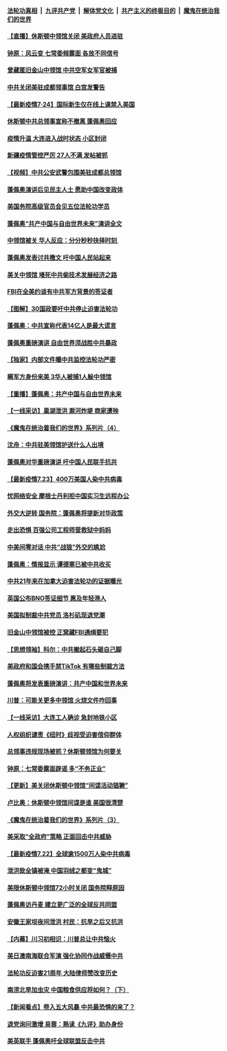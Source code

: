 ####  [法轮功真相](../../../../basic/blob/master/README.md?t=07250802) &nbsp;|&nbsp; [九评共产党](../../../../9ping.md/blob/master/README.md?t=07250802) &nbsp;|&nbsp; [解体党文化](../../../../jtdwh.md/blob/master/README.md?t=07250802)  &nbsp;|&nbsp; [共产主义的终极目的](../../../../gczydzjmd.md/blob/master/README.md?t=07250802) &nbsp;|&nbsp; [魔鬼在统治我们的世界](../../../../mgztzwmdsj.md/blob/master/README.md?t=07250802) 

#### [【直播】休斯顿中领馆关闭 美政府人员进驻](../pages/nf4514/n12281834.md?t=07250802) 

#### [钟原：风云变 七常委频露面 各放不同信号](../pages/nf4514/n12281829.md?t=07250802) 

#### [曾藏匿旧金山中领馆 中共空军女军官被捕](../pages/nf4514/n12281618.md?t=07250802) 

#### [中共关闭美驻成都领事馆 白宫发警告](../pages/nf4514/n12281364.md?t=07250802) 

#### [【最新疫情7·24】国际新生仅在线上课禁入美国](../pages/nf4514/n12279782.md?t=07250802) 

#### [休斯顿中共总领事宣称不撤离 蓬佩奥回应](../pages/nf4514/n12281175.md?t=07250802) 

#### [疫情升温 大连进入战时状态 小区封闭](../pages/nf4514/n12280287.md?t=07250802) 

#### [新疆疫情管控严厉  27人不满 发帖被抓](../pages/nf4514/n12280567.md?t=07250802) 

#### [【视频】中共公安武警包围美驻成都总领馆](../pages/nf4514/n12280800.md?t=07250802) 

#### [蓬佩奥演讲后见民主人士 愿助中国改变政体](../pages/nf4514/n12279913.md?t=07250802) 

#### [美国务院高级官员会见五位法轮功学员](../pages/nf4514/n12279951.md?t=07250802) 

#### [蓬佩奥“共产中国与自由世界未来”演讲全文](../pages/nf4514/n12280529.md?t=07250802) 

#### [中领馆被关 华人反应：分分秒秒抉择时刻 ](../pages/nf4514/n12279513.md?t=07250802) 

#### [蓬佩奥发表讨共檄文 吁中国人民站起来](../pages/nf4514/n12279508.md?t=07250802) 

#### [美关中领馆 堵死中共偷技术发展经济之路](../pages/nf4514/n12279454.md?t=07250802) 

#### [FBI在全美约谈有中共军方背景的签证者](../pages/nf4514/n12279458.md?t=07250802) 

#### [【图解】30国政要吁中共停止迫害法轮功](../pages/nf4514/n12279616.md?t=07250802) 

#### [蓬佩奥：中共宣称代表14亿人是最大谎言](../pages/nf4514/n12279473.md?t=07250802) 

#### [蓬佩奥重磅演讲 自由世界须战胜中共暴政](../pages/nf4514/n12279054.md?t=07250802) 

#### [【独家】内部文件曝中共监控法轮功严密](../pages/nf4514/n12257798.md?t=07250802) 

#### [瞒军方身份来美 3华人被捕1人躲中领馆](../pages/nf4514/n12279203.md?t=07250802) 

#### [【重播】蓬佩奥：共产中国与自由世界未来](../pages/nf4514/n12272667.md?t=07250802) 

#### [【一线采访】巢湖泄洪 滁河炸堤 商家遭殃](../pages/nf4514/n12279063.md?t=07250802) 

#### [《魔鬼在统治着我们的世界》系列片（4）](../pages/nf4514/n12274024.md?t=07250802) 

#### [沈舟：中共驻美领馆护送什么人出境](../pages/nf4514/n12278949.md?t=07250802) 

#### [蓬佩奥对华重磅演讲 吁中国人民联手抗共](../pages/nf4514/n12278766.md?t=07250802) 

#### [【最新疫情7.23】400万美国人染中共病毒](../pages/nf4514/n12276714.md?t=07250802) 

#### [忧网络安全 摩根士丹利拒中国实习生远程办公](../pages/nf4514/n12278530.md?t=07250802) 

#### [外交大逆转 国务院：蓬佩奥将提新对华政策](../pages/nf4514/n12278671.md?t=07250802) 

#### [走出恐惧 百强公司工程师营救狱中妈妈](../pages/nf4514/n12276500.md?t=07250802) 

#### [中美间零对话 中共“战狼”外交的尴尬](../pages/nf4514/n12277511.md?t=07250802) 

#### [蓬佩奥：情报显示 谭德塞已被中共收买](../pages/nf4514/n12278261.md?t=07250802) 

#### [中共21年来在加拿大迫害法轮功的证据曝光](../pages/nf4514/n12276636.md?t=07250802) 

#### [英国公布BNO签证细节 惠及年轻港人](../pages/nf4514/n12277650.md?t=07250802) 

#### [美国拟制裁中共党员 洛杉矶现退党潮](../pages/nf4514/n12276906.md?t=07250802) 

#### [旧金山中领馆被控 正窝藏FBI通缉要犯](../pages/nf4514/n12276739.md?t=07250802) 

#### [【思想领袖】科尔：中共搬起石头砸自己脚](../pages/nf4514/n12149160.md?t=07250802) 

#### [美政府和国会携手禁TikTok 有哪些制裁方法](../pages/nf4514/n12276459.md?t=07250802) 

#### [蓬佩奥将发表重磅演讲：共产中国和世界未来](../pages/nf4514/n12276405.md?t=07250802) 

#### [川普：可能关更多中领馆 火烧文件咋回事](../pages/nf4514/n12276629.md?t=07250802) 

#### [【一线采访】大连工人确诊 急封地铁小区](../pages/nf4514/n12276565.md?t=07250802) 

#### [人权组织谴责《纽时》歧视受迫害信仰群体](../pages/nf4514/n12276347.md?t=07250802) 

#### [总领事违规现场被抓？休斯顿领馆为何要关](../pages/nf4514/n12276027.md?t=07250802) 

#### [钟原：七常委露面辟谣 多“不务正业”](../pages/nf4514/n12276017.md?t=07250802) 

#### [【更新】美关闭休斯顿中领馆“间谍活动猖獗”](../pages/nf4514/n12274883.md?t=07250802) 

#### [卢比奥：休斯顿中领馆间谍是谁 美国很清楚](../pages/nf4514/n12275650.md?t=07250802) 

#### [《魔鬼在统治着我们的世界》系列片（3）](../pages/nf4514/n12271322.md?t=07250802) 

#### [美采取“全政府”策略 正面回击中共威胁](../pages/nf4514/n12275093.md?t=07250802) 

#### [【最新疫情7.22】全球逾1500万人染中共病毒](../pages/nf4514/n12273569.md?t=07250802) 

#### [泄洪致全镇被淹 中国羽绒之都变“鬼城”](../pages/nf4514/n12275156.md?t=07250802) 

#### [美限休斯顿中领馆72小时关闭 国务院释原因](../pages/nf4514/n12275277.md?t=07250802) 

#### [蓬佩奥访丹麦 建立更广泛的全球反共同盟](../pages/nf4514/n12274909.md?t=07250802) 

#### [安徽王家坝夜间泄洪 村民：抗旱之后又抗洪](../pages/nf4514/n12273707.md?t=07250802) 

#### [【内幕】川习初相识：川普总让中共恼火](../pages/nf4514/n12273841.md?t=07250802) 

#### [美日澳南海联合军演 强化协同作战威慑中共](../pages/nf4514/n12274323.md?t=07250802) 

#### [法轮功反迫害21周年 大陆律师赞改变历史](../pages/nf4514/n12273792.md?t=07250802) 

#### [南涝北旱加虫灾 中国粮食供应将如何？（下）](../pages/nf4514/n12273763.md?t=07250802) 

#### [【新闻看点】卷入五大风暴 中共最恐惧的来了？](../pages/nf4514/n12273685.md?t=07250802) 

#### [退党询问激增 易蓉：熟读《九评》助办身份](../pages/nf4514/n12273801.md?t=07250802) 

#### [美英联手 蓬佩奥吁全球联盟反击中共](../pages/nf4514/n12273439.md?t=07250802) 

